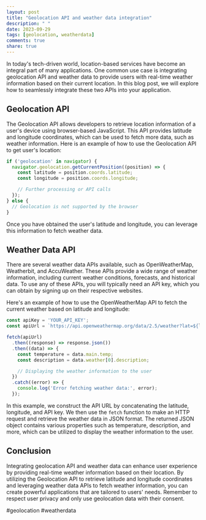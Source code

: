 ```yaml
---
layout: post
title: "Geolocation API and weather data integration"
description: " "
date: 2023-09-29
tags: [geolocation, weatherdata]
comments: true
share: true
---
```


In today's tech-driven world, location-based services have become an integral part of many applications. One common use case is integrating geolocation API and weather data to provide users with real-time weather information based on their current location. In this blog post, we will explore how to seamlessly integrate these two APIs into your application.

## Geolocation API

The Geolocation API allows developers to retrieve location information of a user's device using browser-based JavaScript. This API provides latitude and longitude coordinates, which can be used to fetch more data, such as weather information. Here is an example of how to use the Geolocation API to get user's location:

```javascript
if ('geolocation' in navigator) {
  navigator.geolocation.getCurrentPosition((position) => {
    const latitude = position.coords.latitude;
    const longitude = position.coords.longitude;

    // Further processing or API calls
  });
} else {
  // Geolocation is not supported by the browser
}
```

Once you have obtained the user's latitude and longitude, you can leverage this information to fetch weather data.

## Weather Data API

There are several weather data APIs available, such as OpenWeatherMap, Weatherbit, and AccuWeather. These APIs provide a wide range of weather information, including current weather conditions, forecasts, and historical data. To use any of these APIs, you will typically need an API key, which you can obtain by signing up on their respective websites.

Here's an example of how to use the OpenWeatherMap API to fetch the current weather based on latitude and longitude:

```javascript
const apiKey = 'YOUR_API_KEY';
const apiUrl = `https://api.openweathermap.org/data/2.5/weather?lat=${latitude}&lon=${longitude}&appid=${apiKey}`;

fetch(apiUrl)
  .then((response) => response.json())
  .then((data) => {
    const temperature = data.main.temp;
    const description = data.weather[0].description;

    // Displaying the weather information to the user
  })
  .catch((error) => {
    console.log('Error fetching weather data:', error);
  });
```

In this example, we construct the API URL by concatenating the latitude, longitude, and API key. We then use the `fetch` function to make an HTTP request and retrieve the weather data in JSON format. The returned JSON object contains various properties such as temperature, description, and more, which can be utilized to display the weather information to the user.

## Conclusion

Integrating geolocation API and weather data can enhance user experience by providing real-time weather information based on their location. By utilizing the Geolocation API to retrieve latitude and longitude coordinates and leveraging weather data APIs to fetch weather information, you can create powerful applications that are tailored to users' needs. Remember to respect user privacy and only use geolocation data with their consent.

#geolocation #weatherdata